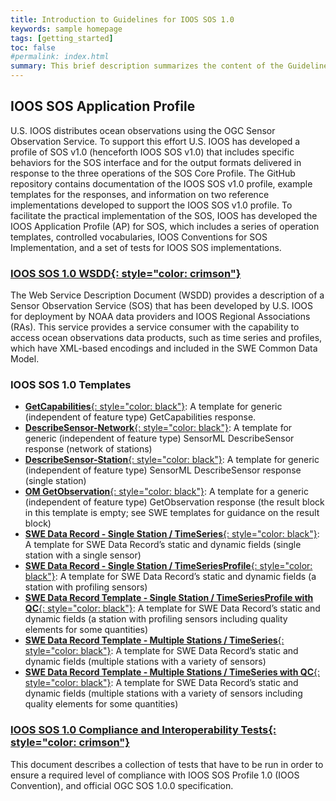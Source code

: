 ```yaml
---
title: Introduction to Guidelines for IOOS SOS 1.0
keywords: sample homepage
tags: [getting_started]
toc: false
#permalink: index.html
summary: This brief description summarizes the content of the Guidelines. The other topics on this site provide additional information and detail about working with all aspects of the IOOS SOS 1.0.
---
```


## **IOOS SOS Application Profile**

U.S. IOOS distributes ocean observations using the OGC Sensor Observation Service. To support this effort U.S. IOOS has developed a profile of SOS v1.0 (henceforth IOOS SOS v1.0) that includes specific behaviors for the SOS interface and for the output formats delivered in response to the three operations of the SOS Core Profile.
The GitHub repository contains documentation of the IOOS SOS v1.0 profile, example templates for the responses, and information on two reference implementations developed to support the IOOS SOS v1.0 profile. To facilitate the practical implementation of the SOS, IOOS has developed the IOOS Application Profile (AP) for SOS, which includes a series of operation templates, controlled vocabularies, IOOS Conventions for SOS Implementation, and a set of tests for IOOS SOS implementations.

### [**IOOS SOS 1.0 WSDD**{: style="color: crimson"}](./sos-wsdd-1-0.html)

The Web Service Description Document (WSDD) provides a description of a Sensor Observation Service (SOS) that has been developed by U.S. IOOS for deployment by NOAA data providers and IOOS Regional Associations (RAs). This service provides a service consumer with the capability to access ocean observations data products, such as time series and profiles, which have XML-based encodings and included in the SWE Common Data Model.

### **IOOS SOS 1.0 Templates**

 * [**GetCapabilities**{: style="color: black"}](./sos-getcapabilities.html): A template for generic (independent of feature type) GetCapabilities response.
 * [**DescribeSensor-Network**{: style="color: black"}](./sml-describesensor-network.html): A template for generic (independent of feature type) SensorML DescribeSensor response (network of stations)
 * [**DescribeSensor-Station**{: style="color: black"}](./sml-describesensor-station.html): A template for generic (independent of feature type) SensorML DescribeSensor response (single station)
 * [**OM GetObservation**{: style="color: black"}](./om-getobservation.html): A template for a generic (independent of feature type) GetObservation response (the result block in this template is empty; see SWE templates for guidance on the result block)
* [**SWE Data Record - Single Station / TimeSeries**{: style="color: black"}](./swe-singlestation-singleproperty-timeseries.html): A template for SWE Data Record’s static and dynamic fields (single station with a single sensor)
 * [**SWE Data Record - Single Station / TimeSeriesProfile**{: style="color: black"}](./swe-singlestation-timeseriesprofile.html): A template for SWE Data Record’s static and dynamic fields (a station with profiling sensors)
 * [**SWE Data Record Template - Single Station / TimeSeriesProfile with QC**{: style="color: black"}](./swe-singlestation-timeseriesprofile-qc.html): A template for SWE Data Record’s static and dynamic fields (a station with profiling sensors including quality elements for some quantities)
 * [**SWE Data Record Template - Multiple Stations / TimeSeries**{: style="color: black"}](./swe-multistation-timeseries.html): A template for SWE Data Record’s static and dynamic fields (multiple stations with a variety of sensors)
 * [**SWE Data Record Template - Multiple Stations / TimeSeries with QC**{: style="color: black"}](./swe-multistation-timeseries-qc.html): A template for SWE Data Record’s static and dynamic fields (multiple stations with a variety of sensors including quality elements for some quantities)

### [**IOOS SOS 1.0 Compliance and Interoperability Tests**{: style="color: crimson"}](./sos-test-list-summary.html)

This document describes a collection of tests that have to be run in order to ensure a required level of compliance with IOOS SOS Profile 1.0 (IOOS Convention), and official OGC SOS 1.0.0 specification.
